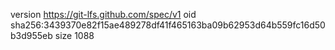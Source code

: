version https://git-lfs.github.com/spec/v1
oid sha256:3439370e82f15ae489278df41f465163ba09b62953d64b559fc16d50b3d955eb
size 1088

